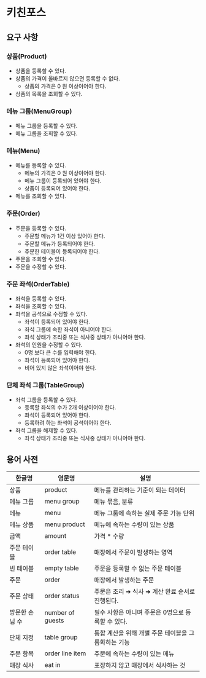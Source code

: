# 키친포스

## 요구 사항

### 상품(Product)
* 상품을 등록할 수 있다.
* 상품의 가격이 올바르지 않으면 등록할 수 없다.
  * 상품의 가격은 0 원 이상이어야 한다.
* 상품의 목록을 조회할 수 있다.

### 메뉴 그룹(MenuGroup)
* 메뉴 그룹을 등록할 수 있다.
* 메뉴 그룹을 조회할 수 있다.

### 메뉴(Menu)
* 메뉴를 등록할 수 있다.
  * 메뉴의 가격은 0 원 이상이어야 한다.
  * 메뉴 그룹이 등록되어 있어야 한다.
  * 상품이 등록되어 있어야 한다.
* 메뉴를 조회할 수 있다.

### 주문(Order)
* 주문을 등록할 수 있다.
  * 주문할 메뉴가 1건 이상 있어야 한다.
  * 주문할 메뉴가 등록되어야 한다.
  * 주문한 테이블이 등록되어야 한다.
* 주문을 조회할 수 있다.
* 주문을 수정할 수 있다.

### 주문 좌석(OrderTable)
* 좌석을 등록할 수 있다.
* 좌석을 조회할 수 있다.
* 좌석을 공석으로 수정할 수 있다.
  * 좌석이 등록되어 있어야 한다.
  * 좌석 그룹에 속한 좌석이 아니어야 한다.
  * 좌석 상태가 조리중 또는 식사중 상태가 아니어야 한다.
* 좌석의 인원을 수정할 수 있다.
  * 0명 보다 큰 수를 입력해야 한다.
  * 좌석이 등록되어 있어야 한다.
  * 비어 있지 않은 좌석이어야 한다.

### 단체 좌석 그룹(TableGroup)
* 좌석 그룹을 등록할 수 있다.
  * 등록할 좌석의 수가 2개 이상이어야 한다.
  * 좌석이 등록되어 있어야 한다.
  * 등록하려 하는 좌석이 공석이어야 한다.
* 좌석 그룹을 해제할 수 있다.
  * 좌석 상태가 조리중 또는 식사중 상태가 아니어야 한다.

## 용어 사전

| 한글명 | 영문명 | 설명 |
| --- | --- | --- |
| 상품 | product | 메뉴를 관리하는 기준이 되는 데이터 |
| 메뉴 그룹 | menu group | 메뉴 묶음, 분류 |
| 메뉴 | menu | 메뉴 그룹에 속하는 실제 주문 가능 단위 |
| 메뉴 상품 | menu product | 메뉴에 속하는 수량이 있는 상품 |
| 금액 | amount | 가격 * 수량 |
| 주문 테이블 | order table | 매장에서 주문이 발생하는 영역 |
| 빈 테이블 | empty table | 주문을 등록할 수 없는 주문 테이블 |
| 주문 | order | 매장에서 발생하는 주문 |
| 주문 상태 | order status | 주문은 조리 ➜ 식사 ➜ 계산 완료 순서로 진행된다. |
| 방문한 손님 수 | number of guests | 필수 사항은 아니며 주문은 0명으로 등록할 수 있다. |
| 단체 지정 | table group | 통합 계산을 위해 개별 주문 테이블을 그룹화하는 기능 |
| 주문 항목 | order line item | 주문에 속하는 수량이 있는 메뉴 |
| 매장 식사 | eat in | 포장하지 않고 매장에서 식사하는 것 |
